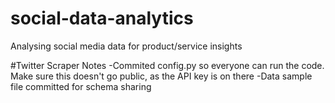 # social-data-analytics
Analysing social media data for product/service insights 

#Twitter Scraper Notes
-Commited config.py so everyone can run the code. Make sure this doesn't go public, as the API key is on there
-Data sample file committed for schema sharing 
